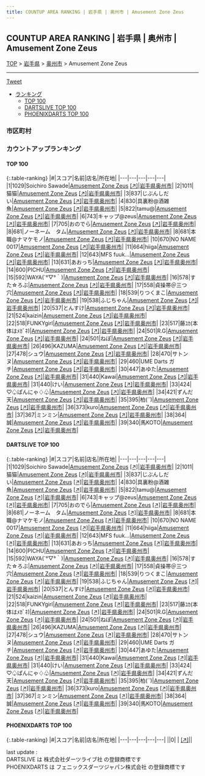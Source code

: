```yaml
---
title: COUNTUP AREA RANKING | 岩手県 | 奥州市 | Amusement Zone Zeus
---
```

## COUNTUP AREA RANKING | 岩手県 | 奥州市 | Amusement Zone Zeus

[TOP](/darts/rank/) > [岩手県](/darts/rank/岩手県/) > [奥州市](/darts/rank/岩手県/奥州市/) > Amusement Zone Zeus

___

<a href="https://twitter.com/share?ref_src=twsrc%5Etfw" data-text="COUNTUP AREA RANKING | 岩手県奥州市Amusement Zone Zeus" class="twitter-share-button" data-hashtags="DARTSLIVE,PHOENIXDARTS,darts,ダーツ" data-show-count="false">Tweet</a>

* [ランキング](#カウントアップランキング)
    * [TOP 100](#top-100)
    * [DARTSLIVE TOP 100](#dartslive-top-100)
    * [PHOENIXDARTS TOP 100](#phoenixdarts-top-100)

### 市区町村

<ul>

</ul>

### カウントアップランキング

#### TOP 100



{:.table-ranking}
|#|スコア|名前|店名|所在地|
|---|---|---|---|---|
|1|1029|<span class="rank-name-dl">Soichiro Sawade</span>|<a href="/darts/rank/shops/f752cf3c2dcf1a770d9b047a20a7ba1e.html">Amusement Zone Zeus</a> <a href="https://search.dartslive.com/jp/shop/f752cf3c2dcf1a770d9b047a20a7ba1e">[↗]</a>|<a href="/darts/rank/岩手県/奥州市">岩手県奥州市</a>|
|2|1011|<span class="rank-name-dl">猫猫</span>|<a href="/darts/rank/shops/f752cf3c2dcf1a770d9b047a20a7ba1e.html">Amusement Zone Zeus</a> <a href="https://search.dartslive.com/jp/shop/f752cf3c2dcf1a770d9b047a20a7ba1e">[↗]</a>|<a href="/darts/rank/岩手県/奥州市">岩手県奥州市</a>|
|3|837|<span class="rank-name-dl">じぶんしだい</span>|<a href="/darts/rank/shops/f752cf3c2dcf1a770d9b047a20a7ba1e.html">Amusement Zone Zeus</a> <a href="https://search.dartslive.com/jp/shop/f752cf3c2dcf1a770d9b047a20a7ba1e">[↗]</a>|<a href="/darts/rank/岩手県/奥州市">岩手県奥州市</a>|
|4|830|<span class="rank-name-dl">具裏粉@酒雑魚</span>|<a href="/darts/rank/shops/f752cf3c2dcf1a770d9b047a20a7ba1e.html">Amusement Zone Zeus</a> <a href="https://search.dartslive.com/jp/shop/f752cf3c2dcf1a770d9b047a20a7ba1e">[↗]</a>|<a href="/darts/rank/岩手県/奥州市">岩手県奥州市</a>|
|5|822|<span class="rank-name-dl">tamu@</span>|<a href="/darts/rank/shops/f752cf3c2dcf1a770d9b047a20a7ba1e.html">Amusement Zone Zeus</a> <a href="https://search.dartslive.com/jp/shop/f752cf3c2dcf1a770d9b047a20a7ba1e">[↗]</a>|<a href="/darts/rank/岩手県/奥州市">岩手県奥州市</a>|
|6|743|<span class="rank-name-dl">キャップ@zeus</span>|<a href="/darts/rank/shops/f752cf3c2dcf1a770d9b047a20a7ba1e.html">Amusement Zone Zeus</a> <a href="https://search.dartslive.com/jp/shop/f752cf3c2dcf1a770d9b047a20a7ba1e">[↗]</a>|<a href="/darts/rank/岩手県/奥州市">岩手県奥州市</a>|
|7|705|<span class="rank-name-dl">おのでら</span>|<a href="/darts/rank/shops/f752cf3c2dcf1a770d9b047a20a7ba1e.html">Amusement Zone Zeus</a> <a href="https://search.dartslive.com/jp/shop/f752cf3c2dcf1a770d9b047a20a7ba1e">[↗]</a>|<a href="/darts/rank/岩手県/奥州市">岩手県奥州市</a>|
|8|681|<span class="rank-name-dl">ノーネーム　タム</span>|<a href="/darts/rank/shops/f752cf3c2dcf1a770d9b047a20a7ba1e.html">Amusement Zone Zeus</a> <a href="https://search.dartslive.com/jp/shop/f752cf3c2dcf1a770d9b047a20a7ba1e">[↗]</a>|<a href="/darts/rank/岩手県/奥州市">岩手県奥州市</a>|
|8|681|<span class="rank-name-dl">本職@ナマケモノ</span>|<a href="/darts/rank/shops/f752cf3c2dcf1a770d9b047a20a7ba1e.html">Amusement Zone Zeus</a> <a href="https://search.dartslive.com/jp/shop/f752cf3c2dcf1a770d9b047a20a7ba1e">[↗]</a>|<a href="/darts/rank/岩手県/奥州市">岩手県奥州市</a>|
|10|670|<span class="rank-name-dl">NO NAME 0017</span>|<a href="/darts/rank/shops/f752cf3c2dcf1a770d9b047a20a7ba1e.html">Amusement Zone Zeus</a> <a href="https://search.dartslive.com/jp/shop/f752cf3c2dcf1a770d9b047a20a7ba1e">[↗]</a>|<a href="/darts/rank/岩手県/奥州市">岩手県奥州市</a>|
|11|664|<span class="rank-name-dl">hiiga</span>|<a href="/darts/rank/shops/f752cf3c2dcf1a770d9b047a20a7ba1e.html">Amusement Zone Zeus</a> <a href="https://search.dartslive.com/jp/shop/f752cf3c2dcf1a770d9b047a20a7ba1e">[↗]</a>|<a href="/darts/rank/岩手県/奥州市">岩手県奥州市</a>|
|12|643|<span class="rank-name-dl">MFS fuuk...</span>|<a href="/darts/rank/shops/f752cf3c2dcf1a770d9b047a20a7ba1e.html">Amusement Zone Zeus</a> <a href="https://search.dartslive.com/jp/shop/f752cf3c2dcf1a770d9b047a20a7ba1e">[↗]</a>|<a href="/darts/rank/岩手県/奥州市">岩手県奥州市</a>|
|13|631|<span class="rank-name-dl">あおっち</span>|<a href="/darts/rank/shops/f752cf3c2dcf1a770d9b047a20a7ba1e.html">Amusement Zone Zeus</a> <a href="https://search.dartslive.com/jp/shop/f752cf3c2dcf1a770d9b047a20a7ba1e">[↗]</a>|<a href="/darts/rank/岩手県/奥州市">岩手県奥州市</a>|
|14|600|<span class="rank-name-dl">PICHU</span>|<a href="/darts/rank/shops/f752cf3c2dcf1a770d9b047a20a7ba1e.html">Amusement Zone Zeus</a> <a href="https://search.dartslive.com/jp/shop/f752cf3c2dcf1a770d9b047a20a7ba1e">[↗]</a>|<a href="/darts/rank/岩手県/奥州市">岩手県奥州市</a>|
|15|592|<span class="rank-name-dl">WAYA(´°▽°｀)</span>|<a href="/darts/rank/shops/f752cf3c2dcf1a770d9b047a20a7ba1e.html">Amusement Zone Zeus</a> <a href="https://search.dartslive.com/jp/shop/f752cf3c2dcf1a770d9b047a20a7ba1e">[↗]</a>|<a href="/darts/rank/岩手県/奥州市">岩手県奥州市</a>|
|16|578|<span class="rank-name-dl">すた☆ろぶ</span>|<a href="/darts/rank/shops/f752cf3c2dcf1a770d9b047a20a7ba1e.html">Amusement Zone Zeus</a> <a href="https://search.dartslive.com/jp/shop/f752cf3c2dcf1a770d9b047a20a7ba1e">[↗]</a>|<a href="/darts/rank/岩手県/奥州市">岩手県奥州市</a>|
|17|558|<span class="rank-name-dl">貞操帯＠三つ穴</span>|<a href="/darts/rank/shops/f752cf3c2dcf1a770d9b047a20a7ba1e.html">Amusement Zone Zeus</a> <a href="https://search.dartslive.com/jp/shop/f752cf3c2dcf1a770d9b047a20a7ba1e">[↗]</a>|<a href="/darts/rank/岩手県/奥州市">岩手県奥州市</a>|
|18|539|<span class="rank-name-dl">りつくまこ</span>|<a href="/darts/rank/shops/f752cf3c2dcf1a770d9b047a20a7ba1e.html">Amusement Zone Zeus</a> <a href="https://search.dartslive.com/jp/shop/f752cf3c2dcf1a770d9b047a20a7ba1e">[↗]</a>|<a href="/darts/rank/岩手県/奥州市">岩手県奥州市</a>|
|19|538|<span class="rank-name-dl">ふじちゃん</span>|<a href="/darts/rank/shops/f752cf3c2dcf1a770d9b047a20a7ba1e.html">Amusement Zone Zeus</a> <a href="https://search.dartslive.com/jp/shop/f752cf3c2dcf1a770d9b047a20a7ba1e">[↗]</a>|<a href="/darts/rank/岩手県/奥州市">岩手県奥州市</a>|
|20|537|<span class="rank-name-dl">とんすけ</span>|<a href="/darts/rank/shops/f752cf3c2dcf1a770d9b047a20a7ba1e.html">Amusement Zone Zeus</a> <a href="https://search.dartslive.com/jp/shop/f752cf3c2dcf1a770d9b047a20a7ba1e">[↗]</a>|<a href="/darts/rank/岩手県/奥州市">岩手県奥州市</a>|
|21|524|<span class="rank-name-dl">kaizin</span>|<a href="/darts/rank/shops/f752cf3c2dcf1a770d9b047a20a7ba1e.html">Amusement Zone Zeus</a> <a href="https://search.dartslive.com/jp/shop/f752cf3c2dcf1a770d9b047a20a7ba1e">[↗]</a>|<a href="/darts/rank/岩手県/奥州市">岩手県奥州市</a>|
|22|518|<span class="rank-name-dl">FUNKYgirl</span>|<a href="/darts/rank/shops/f752cf3c2dcf1a770d9b047a20a7ba1e.html">Amusement Zone Zeus</a> <a href="https://search.dartslive.com/jp/shop/f752cf3c2dcf1a770d9b047a20a7ba1e">[↗]</a>|<a href="/darts/rank/岩手県/奥州市">岩手県奥州市</a>|
|23|517|<span class="rank-name-dl">藤ﾕｶ(本体はﾒｶﾞﾈ)</span>|<a href="/darts/rank/shops/f752cf3c2dcf1a770d9b047a20a7ba1e.html">Amusement Zone Zeus</a> <a href="https://search.dartslive.com/jp/shop/f752cf3c2dcf1a770d9b047a20a7ba1e">[↗]</a>|<a href="/darts/rank/岩手県/奥州市">岩手県奥州市</a>|
|24|501|<span class="rank-name-dl">R.G</span>|<a href="/darts/rank/shops/f752cf3c2dcf1a770d9b047a20a7ba1e.html">Amusement Zone Zeus</a> <a href="https://search.dartslive.com/jp/shop/f752cf3c2dcf1a770d9b047a20a7ba1e">[↗]</a>|<a href="/darts/rank/岩手県/奥州市">岩手県奥州市</a>|
|24|501|<span class="rank-name-dl">ねぽ</span>|<a href="/darts/rank/shops/f752cf3c2dcf1a770d9b047a20a7ba1e.html">Amusement Zone Zeus</a> <a href="https://search.dartslive.com/jp/shop/f752cf3c2dcf1a770d9b047a20a7ba1e">[↗]</a>|<a href="/darts/rank/岩手県/奥州市">岩手県奥州市</a>|
|26|496|<span class="rank-name-dl">KAZUMA</span>|<a href="/darts/rank/shops/f752cf3c2dcf1a770d9b047a20a7ba1e.html">Amusement Zone Zeus</a> <a href="https://search.dartslive.com/jp/shop/f752cf3c2dcf1a770d9b047a20a7ba1e">[↗]</a>|<a href="/darts/rank/岩手県/奥州市">岩手県奥州市</a>|
|27|478|<span class="rank-name-dl">シュウ</span>|<a href="/darts/rank/shops/f752cf3c2dcf1a770d9b047a20a7ba1e.html">Amusement Zone Zeus</a> <a href="https://search.dartslive.com/jp/shop/f752cf3c2dcf1a770d9b047a20a7ba1e">[↗]</a>|<a href="/darts/rank/岩手県/奥州市">岩手県奥州市</a>|
|28|470|<span class="rank-name-dl">サトンヌ</span>|<a href="/darts/rank/shops/f752cf3c2dcf1a770d9b047a20a7ba1e.html">Amusement Zone Zeus</a> <a href="https://search.dartslive.com/jp/shop/f752cf3c2dcf1a770d9b047a20a7ba1e">[↗]</a>|<a href="/darts/rank/岩手県/奥州市">岩手県奥州市</a>|
|29|460|<span class="rank-name-dl">UME Darts ガチ</span>|<a href="/darts/rank/shops/f752cf3c2dcf1a770d9b047a20a7ba1e.html">Amusement Zone Zeus</a> <a href="https://search.dartslive.com/jp/shop/f752cf3c2dcf1a770d9b047a20a7ba1e">[↗]</a>|<a href="/darts/rank/岩手県/奥州市">岩手県奥州市</a>|
|30|447|<span class="rank-name-dl">あゆた</span>|<a href="/darts/rank/shops/f752cf3c2dcf1a770d9b047a20a7ba1e.html">Amusement Zone Zeus</a> <a href="https://search.dartslive.com/jp/shop/f752cf3c2dcf1a770d9b047a20a7ba1e">[↗]</a>|<a href="/darts/rank/岩手県/奥州市">岩手県奥州市</a>|
|31|440|<span class="rank-name-dl">Kawai</span>|<a href="/darts/rank/shops/f752cf3c2dcf1a770d9b047a20a7ba1e.html">Amusement Zone Zeus</a> <a href="https://search.dartslive.com/jp/shop/f752cf3c2dcf1a770d9b047a20a7ba1e">[↗]</a>|<a href="/darts/rank/岩手県/奥州市">岩手県奥州市</a>|
|31|440|<span class="rank-name-dl">けい</span>|<a href="/darts/rank/shops/f752cf3c2dcf1a770d9b047a20a7ba1e.html">Amusement Zone Zeus</a> <a href="https://search.dartslive.com/jp/shop/f752cf3c2dcf1a770d9b047a20a7ba1e">[↗]</a>|<a href="/darts/rank/岩手県/奥州市">岩手県奥州市</a>|
|33|424|<span class="rank-name-dl">♡♤ぱんにゃ♢♧</span>|<a href="/darts/rank/shops/f752cf3c2dcf1a770d9b047a20a7ba1e.html">Amusement Zone Zeus</a> <a href="https://search.dartslive.com/jp/shop/f752cf3c2dcf1a770d9b047a20a7ba1e">[↗]</a>|<a href="/darts/rank/岩手県/奥州市">岩手県奥州市</a>|
|34|421|<span class="rank-name-dl">ずんだ天</span>|<a href="/darts/rank/shops/f752cf3c2dcf1a770d9b047a20a7ba1e.html">Amusement Zone Zeus</a> <a href="https://search.dartslive.com/jp/shop/f752cf3c2dcf1a770d9b047a20a7ba1e">[↗]</a>|<a href="/darts/rank/岩手県/奥州市">岩手県奥州市</a>|
|35|395|<span class="rank-name-dl">柏(*´`*)</span>|<a href="/darts/rank/shops/f752cf3c2dcf1a770d9b047a20a7ba1e.html">Amusement Zone Zeus</a> <a href="https://search.dartslive.com/jp/shop/f752cf3c2dcf1a770d9b047a20a7ba1e">[↗]</a>|<a href="/darts/rank/岩手県/奥州市">岩手県奥州市</a>|
|36|373|<span class="rank-name-dl">kuro</span>|<a href="/darts/rank/shops/f752cf3c2dcf1a770d9b047a20a7ba1e.html">Amusement Zone Zeus</a> <a href="https://search.dartslive.com/jp/shop/f752cf3c2dcf1a770d9b047a20a7ba1e">[↗]</a>|<a href="/darts/rank/岩手県/奥州市">岩手県奥州市</a>|
|37|367|<span class="rank-name-dl">ミンミン</span>|<a href="/darts/rank/shops/f752cf3c2dcf1a770d9b047a20a7ba1e.html">Amusement Zone Zeus</a> <a href="https://search.dartslive.com/jp/shop/f752cf3c2dcf1a770d9b047a20a7ba1e">[↗]</a>|<a href="/darts/rank/岩手県/奥州市">岩手県奥州市</a>|
|38|364|<span class="rank-name-dl">誠</span>|<a href="/darts/rank/shops/f752cf3c2dcf1a770d9b047a20a7ba1e.html">Amusement Zone Zeus</a> <a href="https://search.dartslive.com/jp/shop/f752cf3c2dcf1a770d9b047a20a7ba1e">[↗]</a>|<a href="/darts/rank/岩手県/奥州市">岩手県奥州市</a>|
|39|340|<span class="rank-name-dl">馬KOTO</span>|<a href="/darts/rank/shops/f752cf3c2dcf1a770d9b047a20a7ba1e.html">Amusement Zone Zeus</a> <a href="https://search.dartslive.com/jp/shop/f752cf3c2dcf1a770d9b047a20a7ba1e">[↗]</a>|<a href="/darts/rank/岩手県/奥州市">岩手県奥州市</a>|


#### DARTSLIVE TOP 100



{:.table-ranking}
|#|スコア|名前|店名|所在地|
|---|---|---|---|---|
|1|1029|<span class="rank-name-dl">Soichiro Sawade</span>|<a href="/darts/rank/shops/f752cf3c2dcf1a770d9b047a20a7ba1e.html">Amusement Zone Zeus</a> <a href="https://search.dartslive.com/jp/shop/f752cf3c2dcf1a770d9b047a20a7ba1e">[↗]</a>|<a href="/darts/rank/岩手県/奥州市">岩手県奥州市</a>|
|2|1011|<span class="rank-name-dl">猫猫</span>|<a href="/darts/rank/shops/f752cf3c2dcf1a770d9b047a20a7ba1e.html">Amusement Zone Zeus</a> <a href="https://search.dartslive.com/jp/shop/f752cf3c2dcf1a770d9b047a20a7ba1e">[↗]</a>|<a href="/darts/rank/岩手県/奥州市">岩手県奥州市</a>|
|3|837|<span class="rank-name-dl">じぶんしだい</span>|<a href="/darts/rank/shops/f752cf3c2dcf1a770d9b047a20a7ba1e.html">Amusement Zone Zeus</a> <a href="https://search.dartslive.com/jp/shop/f752cf3c2dcf1a770d9b047a20a7ba1e">[↗]</a>|<a href="/darts/rank/岩手県/奥州市">岩手県奥州市</a>|
|4|830|<span class="rank-name-dl">具裏粉@酒雑魚</span>|<a href="/darts/rank/shops/f752cf3c2dcf1a770d9b047a20a7ba1e.html">Amusement Zone Zeus</a> <a href="https://search.dartslive.com/jp/shop/f752cf3c2dcf1a770d9b047a20a7ba1e">[↗]</a>|<a href="/darts/rank/岩手県/奥州市">岩手県奥州市</a>|
|5|822|<span class="rank-name-dl">tamu@</span>|<a href="/darts/rank/shops/f752cf3c2dcf1a770d9b047a20a7ba1e.html">Amusement Zone Zeus</a> <a href="https://search.dartslive.com/jp/shop/f752cf3c2dcf1a770d9b047a20a7ba1e">[↗]</a>|<a href="/darts/rank/岩手県/奥州市">岩手県奥州市</a>|
|6|743|<span class="rank-name-dl">キャップ@zeus</span>|<a href="/darts/rank/shops/f752cf3c2dcf1a770d9b047a20a7ba1e.html">Amusement Zone Zeus</a> <a href="https://search.dartslive.com/jp/shop/f752cf3c2dcf1a770d9b047a20a7ba1e">[↗]</a>|<a href="/darts/rank/岩手県/奥州市">岩手県奥州市</a>|
|7|705|<span class="rank-name-dl">おのでら</span>|<a href="/darts/rank/shops/f752cf3c2dcf1a770d9b047a20a7ba1e.html">Amusement Zone Zeus</a> <a href="https://search.dartslive.com/jp/shop/f752cf3c2dcf1a770d9b047a20a7ba1e">[↗]</a>|<a href="/darts/rank/岩手県/奥州市">岩手県奥州市</a>|
|8|681|<span class="rank-name-dl">ノーネーム　タム</span>|<a href="/darts/rank/shops/f752cf3c2dcf1a770d9b047a20a7ba1e.html">Amusement Zone Zeus</a> <a href="https://search.dartslive.com/jp/shop/f752cf3c2dcf1a770d9b047a20a7ba1e">[↗]</a>|<a href="/darts/rank/岩手県/奥州市">岩手県奥州市</a>|
|8|681|<span class="rank-name-dl">本職@ナマケモノ</span>|<a href="/darts/rank/shops/f752cf3c2dcf1a770d9b047a20a7ba1e.html">Amusement Zone Zeus</a> <a href="https://search.dartslive.com/jp/shop/f752cf3c2dcf1a770d9b047a20a7ba1e">[↗]</a>|<a href="/darts/rank/岩手県/奥州市">岩手県奥州市</a>|
|10|670|<span class="rank-name-dl">NO NAME 0017</span>|<a href="/darts/rank/shops/f752cf3c2dcf1a770d9b047a20a7ba1e.html">Amusement Zone Zeus</a> <a href="https://search.dartslive.com/jp/shop/f752cf3c2dcf1a770d9b047a20a7ba1e">[↗]</a>|<a href="/darts/rank/岩手県/奥州市">岩手県奥州市</a>|
|11|664|<span class="rank-name-dl">hiiga</span>|<a href="/darts/rank/shops/f752cf3c2dcf1a770d9b047a20a7ba1e.html">Amusement Zone Zeus</a> <a href="https://search.dartslive.com/jp/shop/f752cf3c2dcf1a770d9b047a20a7ba1e">[↗]</a>|<a href="/darts/rank/岩手県/奥州市">岩手県奥州市</a>|
|12|643|<span class="rank-name-dl">MFS fuuk...</span>|<a href="/darts/rank/shops/f752cf3c2dcf1a770d9b047a20a7ba1e.html">Amusement Zone Zeus</a> <a href="https://search.dartslive.com/jp/shop/f752cf3c2dcf1a770d9b047a20a7ba1e">[↗]</a>|<a href="/darts/rank/岩手県/奥州市">岩手県奥州市</a>|
|13|631|<span class="rank-name-dl">あおっち</span>|<a href="/darts/rank/shops/f752cf3c2dcf1a770d9b047a20a7ba1e.html">Amusement Zone Zeus</a> <a href="https://search.dartslive.com/jp/shop/f752cf3c2dcf1a770d9b047a20a7ba1e">[↗]</a>|<a href="/darts/rank/岩手県/奥州市">岩手県奥州市</a>|
|14|600|<span class="rank-name-dl">PICHU</span>|<a href="/darts/rank/shops/f752cf3c2dcf1a770d9b047a20a7ba1e.html">Amusement Zone Zeus</a> <a href="https://search.dartslive.com/jp/shop/f752cf3c2dcf1a770d9b047a20a7ba1e">[↗]</a>|<a href="/darts/rank/岩手県/奥州市">岩手県奥州市</a>|
|15|592|<span class="rank-name-dl">WAYA(´°▽°｀)</span>|<a href="/darts/rank/shops/f752cf3c2dcf1a770d9b047a20a7ba1e.html">Amusement Zone Zeus</a> <a href="https://search.dartslive.com/jp/shop/f752cf3c2dcf1a770d9b047a20a7ba1e">[↗]</a>|<a href="/darts/rank/岩手県/奥州市">岩手県奥州市</a>|
|16|578|<span class="rank-name-dl">すた☆ろぶ</span>|<a href="/darts/rank/shops/f752cf3c2dcf1a770d9b047a20a7ba1e.html">Amusement Zone Zeus</a> <a href="https://search.dartslive.com/jp/shop/f752cf3c2dcf1a770d9b047a20a7ba1e">[↗]</a>|<a href="/darts/rank/岩手県/奥州市">岩手県奥州市</a>|
|17|558|<span class="rank-name-dl">貞操帯＠三つ穴</span>|<a href="/darts/rank/shops/f752cf3c2dcf1a770d9b047a20a7ba1e.html">Amusement Zone Zeus</a> <a href="https://search.dartslive.com/jp/shop/f752cf3c2dcf1a770d9b047a20a7ba1e">[↗]</a>|<a href="/darts/rank/岩手県/奥州市">岩手県奥州市</a>|
|18|539|<span class="rank-name-dl">りつくまこ</span>|<a href="/darts/rank/shops/f752cf3c2dcf1a770d9b047a20a7ba1e.html">Amusement Zone Zeus</a> <a href="https://search.dartslive.com/jp/shop/f752cf3c2dcf1a770d9b047a20a7ba1e">[↗]</a>|<a href="/darts/rank/岩手県/奥州市">岩手県奥州市</a>|
|19|538|<span class="rank-name-dl">ふじちゃん</span>|<a href="/darts/rank/shops/f752cf3c2dcf1a770d9b047a20a7ba1e.html">Amusement Zone Zeus</a> <a href="https://search.dartslive.com/jp/shop/f752cf3c2dcf1a770d9b047a20a7ba1e">[↗]</a>|<a href="/darts/rank/岩手県/奥州市">岩手県奥州市</a>|
|20|537|<span class="rank-name-dl">とんすけ</span>|<a href="/darts/rank/shops/f752cf3c2dcf1a770d9b047a20a7ba1e.html">Amusement Zone Zeus</a> <a href="https://search.dartslive.com/jp/shop/f752cf3c2dcf1a770d9b047a20a7ba1e">[↗]</a>|<a href="/darts/rank/岩手県/奥州市">岩手県奥州市</a>|
|21|524|<span class="rank-name-dl">kaizin</span>|<a href="/darts/rank/shops/f752cf3c2dcf1a770d9b047a20a7ba1e.html">Amusement Zone Zeus</a> <a href="https://search.dartslive.com/jp/shop/f752cf3c2dcf1a770d9b047a20a7ba1e">[↗]</a>|<a href="/darts/rank/岩手県/奥州市">岩手県奥州市</a>|
|22|518|<span class="rank-name-dl">FUNKYgirl</span>|<a href="/darts/rank/shops/f752cf3c2dcf1a770d9b047a20a7ba1e.html">Amusement Zone Zeus</a> <a href="https://search.dartslive.com/jp/shop/f752cf3c2dcf1a770d9b047a20a7ba1e">[↗]</a>|<a href="/darts/rank/岩手県/奥州市">岩手県奥州市</a>|
|23|517|<span class="rank-name-dl">藤ﾕｶ(本体はﾒｶﾞﾈ)</span>|<a href="/darts/rank/shops/f752cf3c2dcf1a770d9b047a20a7ba1e.html">Amusement Zone Zeus</a> <a href="https://search.dartslive.com/jp/shop/f752cf3c2dcf1a770d9b047a20a7ba1e">[↗]</a>|<a href="/darts/rank/岩手県/奥州市">岩手県奥州市</a>|
|24|501|<span class="rank-name-dl">R.G</span>|<a href="/darts/rank/shops/f752cf3c2dcf1a770d9b047a20a7ba1e.html">Amusement Zone Zeus</a> <a href="https://search.dartslive.com/jp/shop/f752cf3c2dcf1a770d9b047a20a7ba1e">[↗]</a>|<a href="/darts/rank/岩手県/奥州市">岩手県奥州市</a>|
|24|501|<span class="rank-name-dl">ねぽ</span>|<a href="/darts/rank/shops/f752cf3c2dcf1a770d9b047a20a7ba1e.html">Amusement Zone Zeus</a> <a href="https://search.dartslive.com/jp/shop/f752cf3c2dcf1a770d9b047a20a7ba1e">[↗]</a>|<a href="/darts/rank/岩手県/奥州市">岩手県奥州市</a>|
|26|496|<span class="rank-name-dl">KAZUMA</span>|<a href="/darts/rank/shops/f752cf3c2dcf1a770d9b047a20a7ba1e.html">Amusement Zone Zeus</a> <a href="https://search.dartslive.com/jp/shop/f752cf3c2dcf1a770d9b047a20a7ba1e">[↗]</a>|<a href="/darts/rank/岩手県/奥州市">岩手県奥州市</a>|
|27|478|<span class="rank-name-dl">シュウ</span>|<a href="/darts/rank/shops/f752cf3c2dcf1a770d9b047a20a7ba1e.html">Amusement Zone Zeus</a> <a href="https://search.dartslive.com/jp/shop/f752cf3c2dcf1a770d9b047a20a7ba1e">[↗]</a>|<a href="/darts/rank/岩手県/奥州市">岩手県奥州市</a>|
|28|470|<span class="rank-name-dl">サトンヌ</span>|<a href="/darts/rank/shops/f752cf3c2dcf1a770d9b047a20a7ba1e.html">Amusement Zone Zeus</a> <a href="https://search.dartslive.com/jp/shop/f752cf3c2dcf1a770d9b047a20a7ba1e">[↗]</a>|<a href="/darts/rank/岩手県/奥州市">岩手県奥州市</a>|
|29|460|<span class="rank-name-dl">UME Darts ガチ</span>|<a href="/darts/rank/shops/f752cf3c2dcf1a770d9b047a20a7ba1e.html">Amusement Zone Zeus</a> <a href="https://search.dartslive.com/jp/shop/f752cf3c2dcf1a770d9b047a20a7ba1e">[↗]</a>|<a href="/darts/rank/岩手県/奥州市">岩手県奥州市</a>|
|30|447|<span class="rank-name-dl">あゆた</span>|<a href="/darts/rank/shops/f752cf3c2dcf1a770d9b047a20a7ba1e.html">Amusement Zone Zeus</a> <a href="https://search.dartslive.com/jp/shop/f752cf3c2dcf1a770d9b047a20a7ba1e">[↗]</a>|<a href="/darts/rank/岩手県/奥州市">岩手県奥州市</a>|
|31|440|<span class="rank-name-dl">Kawai</span>|<a href="/darts/rank/shops/f752cf3c2dcf1a770d9b047a20a7ba1e.html">Amusement Zone Zeus</a> <a href="https://search.dartslive.com/jp/shop/f752cf3c2dcf1a770d9b047a20a7ba1e">[↗]</a>|<a href="/darts/rank/岩手県/奥州市">岩手県奥州市</a>|
|31|440|<span class="rank-name-dl">けい</span>|<a href="/darts/rank/shops/f752cf3c2dcf1a770d9b047a20a7ba1e.html">Amusement Zone Zeus</a> <a href="https://search.dartslive.com/jp/shop/f752cf3c2dcf1a770d9b047a20a7ba1e">[↗]</a>|<a href="/darts/rank/岩手県/奥州市">岩手県奥州市</a>|
|33|424|<span class="rank-name-dl">♡♤ぱんにゃ♢♧</span>|<a href="/darts/rank/shops/f752cf3c2dcf1a770d9b047a20a7ba1e.html">Amusement Zone Zeus</a> <a href="https://search.dartslive.com/jp/shop/f752cf3c2dcf1a770d9b047a20a7ba1e">[↗]</a>|<a href="/darts/rank/岩手県/奥州市">岩手県奥州市</a>|
|34|421|<span class="rank-name-dl">ずんだ天</span>|<a href="/darts/rank/shops/f752cf3c2dcf1a770d9b047a20a7ba1e.html">Amusement Zone Zeus</a> <a href="https://search.dartslive.com/jp/shop/f752cf3c2dcf1a770d9b047a20a7ba1e">[↗]</a>|<a href="/darts/rank/岩手県/奥州市">岩手県奥州市</a>|
|35|395|<span class="rank-name-dl">柏(*´`*)</span>|<a href="/darts/rank/shops/f752cf3c2dcf1a770d9b047a20a7ba1e.html">Amusement Zone Zeus</a> <a href="https://search.dartslive.com/jp/shop/f752cf3c2dcf1a770d9b047a20a7ba1e">[↗]</a>|<a href="/darts/rank/岩手県/奥州市">岩手県奥州市</a>|
|36|373|<span class="rank-name-dl">kuro</span>|<a href="/darts/rank/shops/f752cf3c2dcf1a770d9b047a20a7ba1e.html">Amusement Zone Zeus</a> <a href="https://search.dartslive.com/jp/shop/f752cf3c2dcf1a770d9b047a20a7ba1e">[↗]</a>|<a href="/darts/rank/岩手県/奥州市">岩手県奥州市</a>|
|37|367|<span class="rank-name-dl">ミンミン</span>|<a href="/darts/rank/shops/f752cf3c2dcf1a770d9b047a20a7ba1e.html">Amusement Zone Zeus</a> <a href="https://search.dartslive.com/jp/shop/f752cf3c2dcf1a770d9b047a20a7ba1e">[↗]</a>|<a href="/darts/rank/岩手県/奥州市">岩手県奥州市</a>|
|38|364|<span class="rank-name-dl">誠</span>|<a href="/darts/rank/shops/f752cf3c2dcf1a770d9b047a20a7ba1e.html">Amusement Zone Zeus</a> <a href="https://search.dartslive.com/jp/shop/f752cf3c2dcf1a770d9b047a20a7ba1e">[↗]</a>|<a href="/darts/rank/岩手県/奥州市">岩手県奥州市</a>|
|39|340|<span class="rank-name-dl">馬KOTO</span>|<a href="/darts/rank/shops/f752cf3c2dcf1a770d9b047a20a7ba1e.html">Amusement Zone Zeus</a> <a href="https://search.dartslive.com/jp/shop/f752cf3c2dcf1a770d9b047a20a7ba1e">[↗]</a>|<a href="/darts/rank/岩手県/奥州市">岩手県奥州市</a>|


#### PHOENIXDARTS TOP 100



{:.table-ranking}
|#|スコア|名前|店名|所在地|
|---|---|---|---|---|
||0|<span class="rank-name-dl"> </span>|<a href="/darts/rank/shops/.html"></a> <a href="">[↗]</a>|<a href="/darts/rank//"></a>|


<div class="footer border-top border-gray-light mt-5 pt-3 text-right text-gray">
    last update : <span style="font-weight: italic" id="foot_last_modified"></span><br />
    DARTSLIVE は 株式会社ダーツライブ社 の登録商標です<br />
    PHOENIXDARTS は フェニックスダーツジャパン株式会社 の登録商標です<br />
</div>

<script src="https://cdnjs.cloudflare.com/ajax/libs/jquery.tablesorter/2.31.3/js/jquery.tablesorter.min.js" integrity="sha512-qzgd5cYSZcosqpzpn7zF2ZId8f/8CHmFKZ8j7mU4OUXTNRd5g+ZHBPsgKEwoqxCtdQvExE5LprwwPAgoicguNg==" crossorigin="anonymous" referrerpolicy="no-referrer"></script>
<link rel="stylesheet" href="https://cdnjs.cloudflare.com/ajax/libs/jquery.tablesorter/2.31.3/css/theme.default.min.css" integrity="sha512-wghhOJkjQX0Lh3NSWvNKeZ0ZpNn+SPVXX1Qyc9OCaogADktxrBiBdKGDoqVUOyhStvMBmJQ8ZdMHiR3wuEq8+w==" crossorigin="anonymous" referrerpolicy="no-referrer" />
<script>
$(function() {
    $(".table-ranking").tablesorter({sortList:[[0, 0]]});
    $("#foot_last_modified").text(formatDate(new Date(document.lastModified), 'yyyy-MM-dd HH:mm:ss'));
});
</script>

<script async src="https://platform.twitter.com/widgets.js" charset="utf-8"></script>